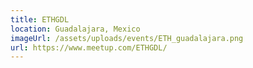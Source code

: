 ```yaml
---
title: ETHGDL
location: Guadalajara, Mexico
imageUrl: /assets/uploads/events/ETH_guadalajara.png
url: https://www.meetup.com/ETHGDL/
---
```

